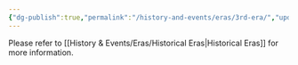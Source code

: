 ```yaml
---
{"dg-publish":true,"permalink":"/history-and-events/eras/3rd-era/","updated":"2025-06-10T19:11:47.429+01:00"}
---
```


Please refer to [[History & Events/Eras/Historical Eras\|Historical Eras]] for more information. 